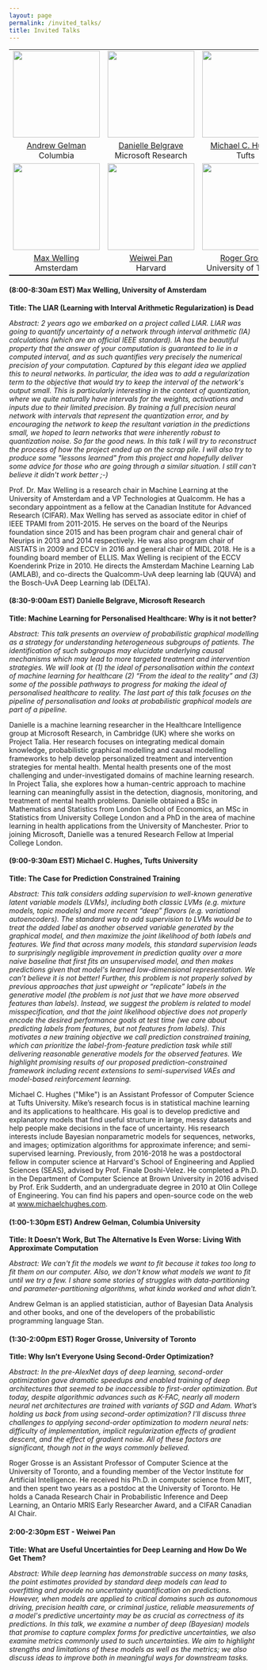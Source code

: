 ```yaml
---
layout: page
permalink: /invited_talks/
title: Invited Talks
---
```


<table style="width:100%;border-bottom: 1px solid black;">
  <tr>
    <td style="text-align:center"><img src="https://polisci.columbia.edu/sites/default/files/styles/cu_crop/public/content/Images/ProfilePhotos/Gelman.png?itok=-zHbvJpG" height="175"></td>
    <td style="text-align:center"><img src="https://www.microsoft.com/en-us/research/uploads/prod/2018/07/Webp.net-resizeimage-6.jpg" height="175"></td>
    <td style="text-align:center"><img src="https://engineering.tufts.edu/sites/default/files/Hughes%20headshot.png" height="175"></td>

  </tr>
  <tr>
    <td style="text-align:center"><a href="http://www.stat.columbia.edu/~gelman/">Andrew Gelman</a> <br> Columbia</td>
    <td style="text-align:center"><a href="https://www.microsoft.com/en-us/research/people/dabelgra/">Danielle Belgrave</a> <br>Microsoft Research</td>
<td style="text-align:center"><a href="https://www.michaelchughes.com/">Michael C. Hughes</a> <br> Tufts </td>

  </tr>
  <tr>
  <td style="text-align:center"><img src="https://staff.fnwi.uva.nl/m.welling/wp-content/uploads/Max-Welling_0633-LR-small.jpg" height="175"></td>
    <td style="text-align:center"><img src="https://static.projects.iq.harvard.edu/files/styles/profile_full/public/iacs2/files/pan_weiwei.jpg?m=1594045435&itok=T7QE9rWf" height="175"></td>
    <td style="text-align:center"><img src="https://www.cs.toronto.edu/~rgrosse/photo.png" height="175"></td>
  </tr>
  <tr>

  <td style="text-align:center"><a href="https://staff.fnwi.uva.nl/m.welling/">Max Welling</a> <br> Amsterdam</td>
    <td style="text-align:center"><a href="https://iacs.seas.harvard.edu/people/weiwei-pan">Weiwei Pan</a> <br> Harvard</td>
    <td style="text-align:center"><a href="https://www.cs.toronto.edu/~rgrosse/">Roger Grosse</a> <br> University of Toronto</td>
  </tr>
</table>

#### (8:00-8:30am EST) Max Welling, University of Amsterdam

**Title: The LIAR (Learning with Interval Arithmetic Regularization) is Dead**

*Abstract: 2 years ago we embarked on a project called LIAR. LIAR was going to quantify uncertainty of a network through interval arithmetic (IA) calculations (which are an official IEEE standard).  IA has the beautiful property that the answer of your computation is guaranteed to lie in a computed interval, and as such quantifies very precisely the numerical precision of your computation.  Captured by this elegant idea we applied this to neural networks. In particular, the idea was to add a regularization term to the objective that would try to keep the interval of the network's output small. This is particularly interesting in the context of quantization, where we quite naturally have intervals for the weights, activations and inputs due to their limited precision. By training a full precision neural network with intervals that represent the quantization error, and by encouraging the network to keep the resultant variation in the predictions small, we hoped to learn networks that were inherently robust to quantization noise. So far the good news. In this talk I will try to reconstruct the process of how the project ended up on the scrap pile. I will also try to produce some "lessons learned" from this project and hopefully deliver some advice for those who are going through a similar situation. I still can't believe it didn't work better ;-)*

Prof. Dr. Max Welling is a research chair in Machine Learning at the University of Amsterdam and a VP Technologies at Qualcomm. He has a secondary appointment as a fellow at the Canadian Institute for Advanced Research (CIFAR). Max Welling has served as associate editor in chief of IEEE TPAMI from 2011-2015. He serves on the board of the Neurips foundation since 2015 and has been program chair and general chair of Neurips in 2013 and 2014 respectively. He was also program chair of AISTATS in 2009 and ECCV in 2016 and general chair of MIDL 2018. He is a founding board member of ELLIS. Max Welling is recipient of the ECCV Koenderink Prize in 2010. He directs the Amsterdam Machine Learning Lab (AMLAB), and co-directs the Qualcomm-UvA deep learning lab (QUVA) and the Bosch-UvA Deep Learning lab (DELTA).

#### (8:30-9:00am EST) Danielle Belgrave, Microsoft Research

**Title: Machine Learning for Personalised Healthcare: Why is it not better?**

*Abstract: This talk presents an overview of probabilistic graphical modelling as a strategy for understanding heterogeneous subgroups of patients. The identification of such subgroups may elucidate underlying causal mechanisms which may lead to more targeted treatment and intervention strategies. We will look at (1) the ideal of personalisation within the context of machine learning for healthcare (2) “From the ideal to the reality” and (3) some of the possible pathways to progress for making the ideal of personalised healthcare to reality. The last part of this talk focuses on the pipeline of personalisation and looks at probabilistic graphical models are part of a pipeline.*

Danielle is a machine learning researcher in the Healthcare Intelligence group at Microsoft Research, in Cambridge (UK) where she works on Project Talia.  Her research focuses on integrating medical domain knowledge, probabilistic graphical modelling and causal modelling frameworks to help develop personalized treatment and intervention strategies for mental health. Mental health presents one of the most challenging and under-investigated domains of machine learning research. In Project Talia, she explores how a human-centric approach to machine learning can meaningfully assist in the detection, diagnosis, monitoring, and treatment of mental health problems. Danielle obtained a BSc in Mathematics and Statistics from London School of Economics, an MSc in Statistics from University College London and a PhD in the area of machine learning in health applications from the University of Manchester. Prior to joining Microsoft, Danielle was a tenured Research Fellow at Imperial College London.

#### (9:00-9:30am EST) Michael C. Hughes, Tufts University

**Title: The Case for Prediction Constrained Training**

*Abstract: This talk considers adding supervision to well-known generative latent variable models (LVMs), including both classic LVMs (e.g. mixture models, topic models) and more recent “deep” flavors (e.g. variational autoencoders). The standard way to add supervision to LVMs would be to treat the added label as another observed variable generated by the graphical model, and then maximize the joint likelihood of both labels and features. We find that across many models, this standard supervision leads to surprisingly negligible improvement in prediction quality over a more naive baseline that first fits an unsupervised model, and then makes predictions given that model's learned low-dimensional representation. We can’t believe it is not better! Further, this problem is not properly solved by previous approaches that just upweight or “replicate” labels in the generative model (the problem is not just that we have more observed features than labels). Instead, we suggest the problem is related to model misspecification, and that the joint likelihood objective does not properly encode the desired performance goals at test time (we care about predicting labels from features, but not features from labels). This motivates a new training objective we call prediction constrained training, which can prioritize the label-from-feature prediction task while still delivering reasonable generative models for the observed features. We highlight promising results of our proposed prediction-constrained framework including recent extensions to semi-supervised VAEs and model-based reinforcement learning.*

Michael C. Hughes ("Mike") is an Assistant Professor of Computer Science at Tufts University. Mike’s research focus is in statistical machine learning and its applications to healthcare. His goal is to develop predictive and explanatory models that find useful structure in large, messy datasets and help people make decisions in the face of uncertainty. His research interests include Bayesian nonparametric models for sequences, networks, and images; optimization algorithms for approximate inference; and semi-supervised learning. Previously, from 2016-2018 he was a postdoctoral fellow in computer science at Harvard's School of Engineering and Applied Sciences (SEAS), advised by Prof. Finale Doshi-Velez. He completed a Ph.D. in the Department of Computer Science at Brown University in 2016 advised by Prof. Erik Sudderth, and an undergraduate degree in 2010 at Olin College of Engineering. You can find his papers and open-source code on the web at www.michaelchughes.com.

#### (1:00-1:30pm EST) Andrew Gelman, Columbia University

**Title: It Doesn't Work, But The Alternative Is Even Worse:  Living With Approximate Computation**

*Abstract: We can't fit the models we want to fit because it takes too long to fit them on our computer.  Also, we don't know what models we want to fit until we try a few.  I share some stories of struggles with data-partitioning and parameter-partitioning algorithms, what kinda worked and what didn't.*

Andrew Gelman is an applied statistician, author of Bayesian Data Analysis and other books, and one of the developers of the probabilistic programming language Stan.

#### (1:30-2:00pm EST) Roger Grosse, University of Toronto

**Title: Why Isn’t Everyone Using Second-Order Optimization?**

*Abstract: In the pre-AlexNet days of deep learning, second-order optimization gave dramatic speedups and enabled training of deep architectures that seemed to be inaccessible to first-order optimization. But today, despite algorithmic advances such as K-FAC, nearly all modern neural net architectures are trained with variants of SGD and Adam. What’s holding us back from using second-order optimization?  I’ll discuss three challenges to applying second-order optimization to modern neural nets: difficulty of implementation, implicit regularization effects of gradient descent, and the effect of gradient noise. All of these factors are significant, though not in the ways commonly believed.*

Roger Grosse is an Assistant Professor of Computer Science at the University of Toronto, and a founding member of the Vector Institute for Artificial Intelligence. He received his Ph.D. in computer science from MIT, and then spent two years as a postdoc at the University of Toronto. He holds a Canada Research Chair in Probabilistic Inference and Deep Learning, an Ontario MRIS Early Researcher Award, and a CIFAR Canadian AI Chair.


#### 2:00-2:30pm EST - Weiwei Pan

**Title: What are Useful Uncertainties for Deep Learning and How Do We Get Them?**

*Abstract: While deep learning has demonstrable success on many tasks, the point estimates provided by standard deep models can lead to overfitting and provide no uncertainty quantification on predictions.  However, when models are applied to critical domains such as autonomous driving, precision health care, or criminal justice, reliable measurements of a model's predictive uncertainty may be as crucial as correctness of its predictions. In this talk, we examine a number of deep (Bayesian) models that promise to capture complex forms for predictive uncertainties, we also examine metrics commonly used to such uncertainties. We aim to highlight strengths and limitations of these models as well as the metrics; we also discuss ideas to improve both in meaningful ways for downstream tasks.*
